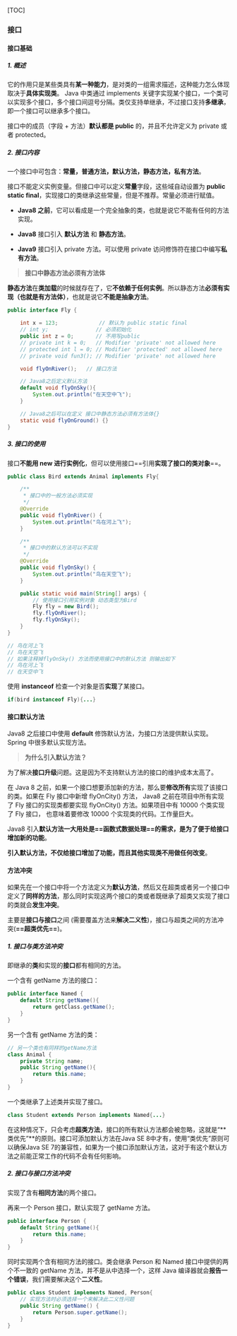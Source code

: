 [TOC]

### 接口

#### 接口基础

##### 1. 概述

它的作用只是某些类具有**某一种能力**，是对类的一组需求描述，这种能力怎么体现取决于**具体实现类**。 Java 中类通过 implements 关键字实现某个接口，一个类可以实现多个接口，多个接口间逗号分隔。类仅支持单继承，不过接口支持**多继承**，即一个接口可以继承多个接口。

接口中的成员（字段 + 方法）**默认都是 public** 的，并且不允许定义为 private 或者 protected。

##### 2. 接口内容

一个接口中可包含：**常量，普通方法，默认方法，静态方法，私有方法**。

接口不能定义实例变量。但接口中可以定义**常量**字段，这些域自动设置为 **public static final**，实现接口的类继承这些常量，但是不推荐。常量必须进行赋值。

- **Java8 之前**，它可以看成是一个完全抽象的类，也就是说它不能有任何的方法实现。

- **Java8** 接口引入 **默认方法** 和 **静态方法**。

- **Java9** 接口引入 private 方法。可以使用 private 访问修饰符在接口中编写**私有方法**。

> **接口中静态方法必须有方法体**

**静态方法**在**类加载**的时候就存在了，它**不依赖于任何实例**。所以静态方法**必须有实现（也就是有方法体）**，也就是说它**不能是抽象方法**。

```java
public interface Fly {

    int x = 123;             // 默认为 public static final
    // int y;               // 必须初始化
    public int z = 0;       // 不用写public
    // private int k = 0;   // Modifier 'private' not allowed here
    // protected int l = 0; // Modifier 'protected' not allowed here
    // private void fun3(); // Modifier 'private' not allowed here

    void flyOnRiver();   // 接口方法

    // Java8之后定义默认方法
    default void flyOnSky(){
        System.out.println("在天空中飞");
    }

    // Java8之后可以在定义 接口中静态方法必须有方法体{}
    static void flyOnGround() {}
}
```

##### 3. 接口的使用

接口**不能用 new 进行实例化**，但可以使用接口==引用**实现了接口的类对象**==。

```java
public class Bird extends Animal implements Fly{

    /**
     * 接口中的一般方法必须实现
     */
    @Override
    public void flyOnRiver() {
        System.out.println("鸟在河上飞");
    }

    /**
     * 接口中的默认方法可以不实现
     */
    @Override
    public void flyOnSky() {
        System.out.println("鸟在天空飞");
    }

    public static void main(String[] args) {
        // 使用接口引用实例对象 动态类型为Bird
        Fly fly = new Bird();
        fly.flyOnRiver();
        fly.flyOnSky();
    }
}
```

```java
// 鸟在河上飞
// 鸟在天空飞
// 如果注释掉flyOnSky() 方法而使用接口中的默认方法 则输出如下
// 鸟在河上飞
// 在天空中飞  
```

使用 **instanceof** 检查一个对象是否**实现**了某接口。

```java
if(bird instanceof Fly){...}
```



#### 接口默认方法

Java8 之后接口中使用 **default** 修饰默认方法，为接口方法提供默认实现。Spring 中很多默认实现方法。

> **为什么引入默认方法？**

为了解决**接口升级**问题。这是因为不支持默认方法的接口的维护成本太高了。

在 Java 8 之前，如果一个接口想要添加新的方法，那么要**修改所有**实现了该接口的类。如果在 Fly 接口中新增 flyOnCity() 方法， Java8 之前在项目中所有实现了 Fly 接口的实现类都要实现 flyOnCity() 方法。如果项目中有 10000 个类实现了 Fly 接口， 也意味着要修改 10000 个实现类的代码。工作量巨大。

Java8 引入**默认方法一大用处是==函数式数据处理==**的需求，是为了**便于给接口增加新的功能**。

**引入默认方法，不仅给接口增加了功能，而且其他实现类不用做任何改变**。



#### 方法冲突

如果先在一个接口中将一个方法定义为**默认方法**，然后又在超类或者另一个接口中定义了**同样的方法**，那么同时实现这两个接口的类或者既继承了超类又实现了接口的类就会**发生冲突**。

主要是**接口与接口**之间 (需要覆盖方法来**解决二义性**)，接口与超类之间的方法冲突(**==超类优先==**)。

##### 1. 接口与类方法冲突

即继承的**类**和实现的**接口**都有相同的方法。

一个含有 getName 方法的接口：

```java
public interface Named {
    default String getName(){
        return getClass.getName();
    }
}
```

另一个含有 getName 方法的类：

```java
// 另一个类也有同样的getName方法
class Animal {
    private String name;
    public String getName(){
        return this.name;
    }
}
```

一个类继承了上述类并实现了接口。

```java
class Student extends Person implements Named{...}
```

在这种情况下，只会考虑**超类方法**，接口的所有默认方法都会被忽略，这就是“**类优先”**的原则。接口可添加默认方法在Java SE 8中才有，使用“类优先”原则可以确保Java SE 7的兼容性，如果为一个接口添加默认方法，这对于有这个默认方法之前能正常工作的代码不会有任何影响。

##### 2. 接口与接口方法冲突

实现了含有**相同方法**的两个接口。

再来一个 Person 接口，默认实现了 getName 方法。

```java
public interface Person {
    default String getName(){
        return this.name;
    }
}
```

同时实现两个含有相同方法的接口。类会继承 Person 和 Named 接口中提供的两个不一致的 getName 方法，并不是从中选择一个，这样 Java 编译器就会**报告一个错误**，我们需要解决这个**二义性**。

```java
public class Student implements Named, Person{
    // 实现方法时必须选择一个来解决此二义性问题
    public String getName() {
        return Person.super.getName();
    }   
}
```









